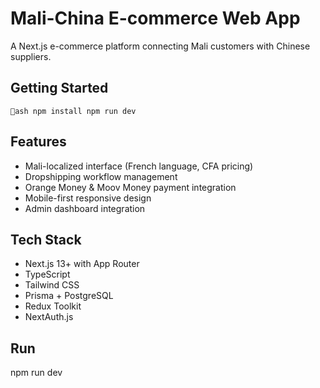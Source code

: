 ﻿# Mali-China E-commerce Web App

A Next.js e-commerce platform connecting Mali customers with Chinese suppliers.

## Getting Started

`ash
npm install
npm run dev
`

## Features

- Mali-localized interface (French language, CFA pricing)
- Dropshipping workflow management  
- Orange Money & Moov Money payment integration
- Mobile-first responsive design
- Admin dashboard integration

## Tech Stack

- Next.js 13+ with App Router
- TypeScript
- Tailwind CSS
- Prisma + PostgreSQL
- Redux Toolkit
- NextAuth.js

## Run
 npm run dev